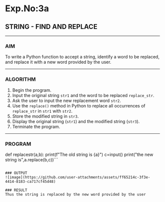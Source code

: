 # Exp.No:3a
## STRING - FIND AND REPLACE

---

### AIM  
To write a Python function to accept a string, identify a word to be replaced, and replace it with a new word provided by the user.

---

### ALGORITHM

1. Begin the program.  
2. Input the original string `str1` and the word to be replaced `replace_str`.  
3. Ask the user to input the new replacement word `str2`.  
4. Use the `replace()` method in Python to replace all occurrences of `replace_str` in `str1` with `str2`.  
5. Store the modified string in `str3`.  
6. Display the original string (`str1`) and the modified string (`str3`).  
7. Terminate the program.

---

### PROGRAM

def replacestr(a,b):
    print(f"The old string is {a}")
    c=input()
    print("the new string is",a.replace(b,c))```
```

### OUTPUT
![image](https://github.com/user-attachments/assets/ff65214c-3f3e-4414-8183-ca717cf45d48)

### RESULT
Thus the string is replaced by the new word provided by the user
